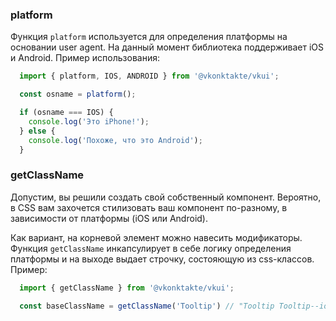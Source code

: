 ### platform
Функция `platform` используется для определения платформы на основании user agent. На данный момент библиотека поддерживает
iOS и Android. Пример использования:

```js static
  import { platform, IOS, ANDROID } from '@vkonktakte/vkui';

  const osname = platform();

  if (osname === IOS) {
    console.log('Это iPhone!');
  } else {
    console.log('Похоже, что это Android');
  }
```

### getClassName
Допустим, вы решили создать свой собственный компонент. Вероятно, в CSS вам захочется стилизовать ваш компонент
по-разному, в зависимости от платформы (iOS или Android).

Как вариант, на корневой элемент можно навесить модификаторы. Функция `getClassName` инкапсулирует в себе логику
определения платформы и на выходе выдает строчку, состояющую из css-классов. Пример:

```js static
  import { getClassName } from '@vkonktakte/vkui';

  const baseClassName = getClassName('Tooltip') // "Tooltip Tooltip--ios"
```
